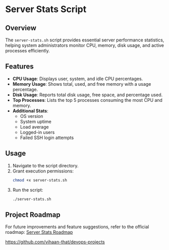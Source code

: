 
# Server Stats Script

## Overview
The `server-stats.sh` script provides essential server performance statistics, helping system administrators monitor CPU, memory, disk usage, and active processes efficiently.

## Features
- **CPU Usage**: Displays user, system, and idle CPU percentages.
- **Memory Usage**: Shows total, used, and free memory with a usage percentage.
- **Disk Usage**: Reports total disk usage, free space, and percentage used.
- **Top Processes**: Lists the top 5 processes consuming the most CPU and memory.
- **Additional Stats**:
  - OS version
  - System uptime
  - Load average
  - Logged-in users
  - Failed SSH login attempts

## Usage
1. Navigate to the script directory.
2. Grant execution permissions:
   ```bash
   chmod +x server-stats.sh
   ```
3. Run the script:
   ```bash
   ./server-stats.sh
   ```
## Project Roadmap
For future improvements and feature suggestions, refer to the official roadmap:
[Server Stats Roadmap](https://roadmap.sh/projects/server-stats)

https://github.com/vihaan-that/devops-projects




